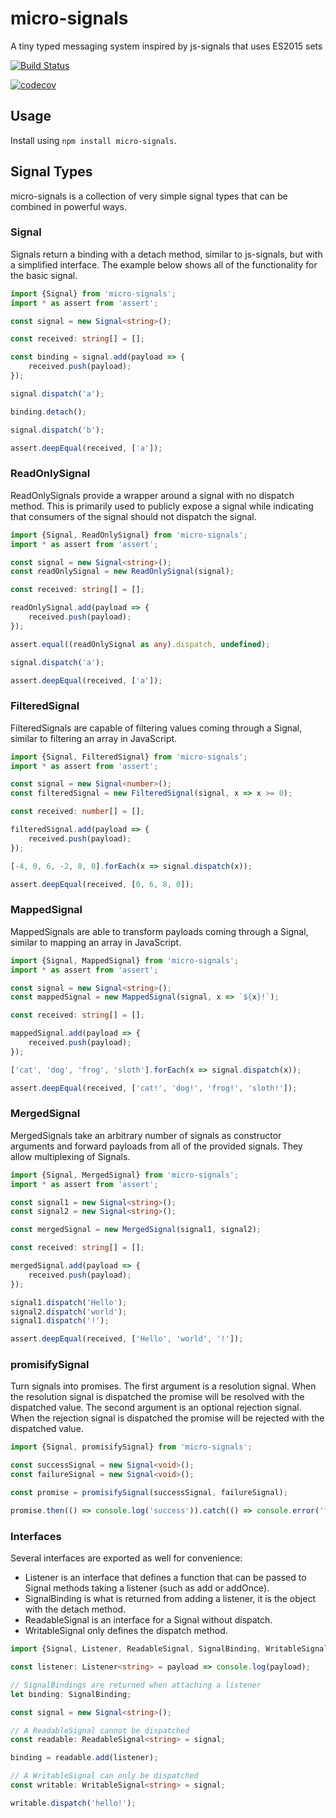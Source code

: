 # micro-signals

A tiny typed messaging system inspired by js-signals that uses ES2015 sets

[![Build Status](https://travis-ci.org/lelandmiller/micro-signals.svg?branch=master)](https://travis-ci.org/lelandmiller/micro-signals)

[![codecov](https://codecov.io/gh/lelandmiller/micro-signals/branch/master/graph/badge.svg)](https://codecov.io/gh/lelandmiller/micro-signals)

## Usage

Install using `npm install micro-signals`.

## Signal Types

micro-signals is a collection of very simple signal types that can be combined in powerful ways.

### Signal

Signals return a binding with a detach method, similar to js-signals, but with a simplified
interface. The example below shows all of the functionality for the basic signal.

```ts
import {Signal} from 'micro-signals';
import * as assert from 'assert';

const signal = new Signal<string>();

const received: string[] = [];

const binding = signal.add(payload => {
    received.push(payload);
});

signal.dispatch('a');

binding.detach();

signal.dispatch('b');

assert.deepEqual(received, ['a']);
```

### ReadOnlySignal

ReadOnlySignals provide a wrapper around a signal with no dispatch method. This is primarily used to
publicly expose a signal while indicating that consumers of the signal should not dispatch the
signal.

```ts
import {Signal, ReadOnlySignal} from 'micro-signals';
import * as assert from 'assert';

const signal = new Signal<string>();
const readOnlySignal = new ReadOnlySignal(signal);

const received: string[] = [];

readOnlySignal.add(payload => {
    received.push(payload);
});

assert.equal((readOnlySignal as any).dispatch, undefined);

signal.dispatch('a');

assert.deepEqual(received, ['a']);
```

### FilteredSignal

FilteredSignals are capable of filtering values coming through a Signal, similar to filtering an
array in JavaScript.

```ts
import {Signal, FilteredSignal} from 'micro-signals';
import * as assert from 'assert';

const signal = new Signal<number>();
const filteredSignal = new FilteredSignal(signal, x => x >= 0);

const received: number[] = [];

filteredSignal.add(payload => {
    received.push(payload);
});

[-4, 0, 6, -2, 8, 0].forEach(x => signal.dispatch(x));

assert.deepEqual(received, [0, 6, 8, 0]);
```

### MappedSignal

MappedSignals are able to transform payloads coming through a Signal, similar to mapping an array
in JavaScript.

```ts
import {Signal, MappedSignal} from 'micro-signals';
import * as assert from 'assert';

const signal = new Signal<string>();
const mappedSignal = new MappedSignal(signal, x => `${x}!`);

const received: string[] = [];

mappedSignal.add(payload => {
    received.push(payload);
});

['cat', 'dog', 'frog', 'sloth'].forEach(x => signal.dispatch(x));

assert.deepEqual(received, ['cat!', 'dog!', 'frog!', 'sloth!']);
```

### MergedSignal

MergedSignals take an arbitrary number of signals as constructor arguments and forward payloads from
all of the provided signals. They allow multiplexing of Signals.

```ts
import {Signal, MergedSignal} from 'micro-signals';
import * as assert from 'assert';

const signal1 = new Signal<string>();
const signal2 = new Signal<string>();

const mergedSignal = new MergedSignal(signal1, signal2);

const received: string[] = [];

mergedSignal.add(payload => {
    received.push(payload);
});

signal1.dispatch('Hello');
signal2.dispatch('world');
signal1.dispatch('!');

assert.deepEqual(received, ['Hello', 'world', '!']);
```

### promisifySignal

Turn signals into promises. The first argument is a resolution signal. When the resolution signal is
dispatched the promise will be resolved with the dispatched value. The second argument is an
optional rejection signal. When the rejection signal is dispatched the promise will be rejected with
the dispatched value.

```ts
import {Signal, promisifySignal} from 'micro-signals';

const successSignal = new Signal<void>();
const failureSignal = new Signal<void>();

const promise = promisifySignal(successSignal, failureSignal);

promise.then(() => console.log('success')).catch(() => console.error('failure'));
```

### Interfaces

Several interfaces are exported as well for convenience:

-   Listener is an interface that defines a function that can be passed to Signal methods taking a
    listener (such as add or addOnce).
-   SignalBinding is what is returned from adding a listener, it is the object with the detach
    method.
-   ReadableSignal is an interface for a Signal without dispatch.
-   WritableSignal only defines the dispatch method.

```ts
import {Signal, Listener, ReadableSignal, SignalBinding, WritableSignal} from 'micro-signals';

const listener: Listener<string> = payload => console.log(payload);

// SignalBindings are returned when attaching a listener
let binding: SignalBinding;

const signal = new Signal<string>();

// A ReadableSignal cannot be dispatched
const readable: ReadableSignal<string> = signal;

binding = readable.add(listener);

// A WritableSignal can only be dispatched
const writable: WritableSignal<string> = signal;

writable.dispatch('hello!');
```
